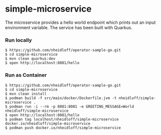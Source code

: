 # simple-microservice

The microservice provides a hello world endpoint which prints out an input environment variable. The service has been built with Quarkus.

### Run locally

```
$ https://github.com/nheidloff/operator-sample-go.git
$ cd simple-microservice
$ mvn clean quarkus:dev
$ open http://localhost:8081/hello
```

### Run as Container

```
$ https://github.com/nheidloff/operator-sample-go.git
$ cd simple-microservice
$ mvn clean install
$ podman build -f src/main/docker/Dockerfile.jvm -t nheidloff/simple-microservice .
$ podman run -i --rm -p 8081:8081 -e GREETING_MESSAGE=World nheidloff/simple-microservice
$ open http://localhost:8081/hello
$ podman tag localhost/nheidloff/simple-microservice docker.io/nheidloff/simple-microservice
$ podman push docker.io/nheidloff/simple-microservice
```
